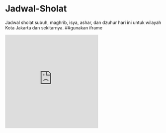 # Jadwal-Sholat
Jadwal sholat subuh, maghrib, isya, ashar, dan dzuhur hari ini untuk wilayah Kota Jakarta dan sekitarnya.
##gunakan iframe
<iframe loading="lazy" style="overflow: hidden;" src="https://jadwal-sholat.pages.dev/" width="299px" height="300px" frameborder="no" scrolling="no"></iframe>
